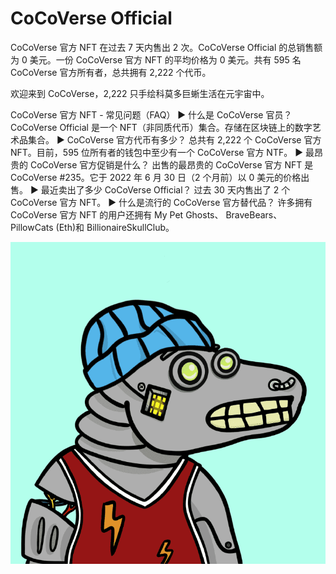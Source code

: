 # CoCoVerse Official

CoCoVerse 官方 NFT 在过去 7 天内售出 2 次。CoCoVerse Official 的总销售额为 0 美元。一份 CoCoVerse 官方 NFT 的平均价格为 0 美元。共有 595 名 CoCoVerse 官方所有者，总共拥有 2,222 个代币。

欢迎来到 CoCoVerse，2,222 只手绘科莫多巨蜥生活在元宇宙中。

CoCoVerse 官方 NFT - 常见问题（FAQ）
▶ 什么是 CoCoVerse 官员？
CoCoVerse Official 是一个 NFT（非同质代币）集合。存储在区块链上的数字艺术品集合。
▶ CoCoVerse 官方代币有多少？
总共有 2,222 个 CoCoVerse 官方 NFT。目前，595 位所有者的钱包中至少有一个 CoCoVerse 官方 NTF。
▶ 最昂贵的 CoCoVerse 官方促销是什么？
出售的最昂贵的 CoCoVerse 官方 NFT 是 CoCoVerse #235。它于 2022 年 6 月 30 日（2 个月前）以 0 美元的价格出售。
▶ 最近卖出了多少 CoCoVerse Official？
过去 30 天内售出了 2 个 CoCoVerse 官方 NFT。
▶ 什么是流行的 CoCoVerse 官方替代品？
许多拥有 CoCoVerse 官方 NFT 的用户还拥有 My Pet Ghosts、 BraveBears、 PillowCats (Eth)和 BillionaireSkullClub。

![NFT](微信截图_20220902151605.png)
